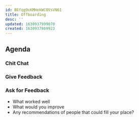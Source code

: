 ```yaml
---
id: BEfqg9xKMHekWCOVsVN61
title: Offboarding
desc: ''
updated: 1630937999070
created: 1630937869923
---
```


## Agenda

### Chit Chat
<!-- Take moment to talk things over-->

### Give Feedback
<!-- Final feedback for team member. Highlight reel of all the things they got right and the contributions they made to Dendron-->

### Ask for Feedback
<!-- Final feedback for Dendron -->
- What worked well 
- What would you improve
- Any recommendations of people that could fill your place?

